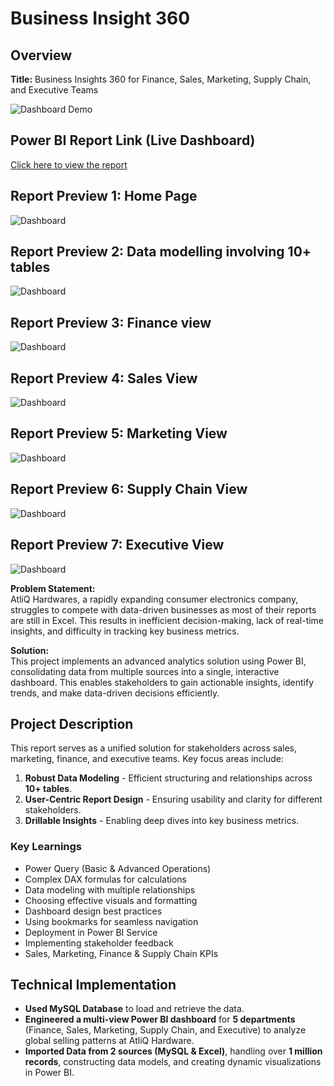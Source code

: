 # Business Insight 360 

## Overview
**Title:** Business Insights 360 for Finance, Sales, Marketing, Supply Chain, and Executive Teams

![Dashboard Demo](Images/dashboard_demo.gif)

## Power BI Report Link (Live Dashboard)
[Click here to view the report](https://app.powerbi.com/view?r=eyJrIjoiYmI1YWM3NjEtNTY2Ni00NTRmLWFjNzAtZGY4M2FmZjViYjc1IiwidCI6ImM2ZTU0OWIzLTVmNDUtNDAzMi1hYWU5LWQ0MjQ0ZGM1YjJjNCJ9)

## Report Preview 1: Home Page
![Dashboard](Images/Home.jpg)

## Report Preview 2: Data modelling involving 10+ tables
![Dashboard](Images/Modeling.png)

## Report Preview 3: Finance view
![Dashboard](Images/Finance.png)

## Report Preview 4: Sales View
![Dashboard](Images/Sales.jpg)

## Report Preview 5: Marketing View
![Dashboard](Images/Marketing.jpg)

## Report Preview 6: Supply Chain View
![Dashboard](Images/Supply.jpg)

## Report Preview 7: Executive View
![Dashboard](Images/Executive.jpg)

**Problem Statement:**  
AtliQ Hardwares, a rapidly expanding consumer electronics company, struggles to compete with data-driven businesses as most of their reports are still in Excel. This results in inefficient decision-making, lack of real-time insights, and difficulty in tracking key business metrics.

**Solution:**  
This project implements an advanced analytics solution using Power BI, consolidating data from multiple sources into a single, interactive dashboard. This enables stakeholders to gain actionable insights, identify trends, and make data-driven decisions efficiently.

## Project Description
This report serves as a unified solution for stakeholders across sales, marketing, finance, and executive teams. Key focus areas include:

1. **Robust Data Modeling** - Efficient structuring and relationships across **10+ tables**.
2. **User-Centric Report Design** - Ensuring usability and clarity for different stakeholders.
3. **Drillable Insights** - Enabling deep dives into key business metrics.

### Key Learnings 
- Power Query (Basic & Advanced Operations)
- Complex DAX formulas for calculations
- Data modeling with multiple relationships
- Choosing effective visuals and formatting
- Dashboard design best practices
- Using bookmarks for seamless navigation
- Deployment in Power BI Service
- Implementing stakeholder feedback
- Sales, Marketing, Finance & Supply Chain KPIs

## Technical Implementation
- **Used MySQL Database** to load and retrieve the data.
- **Engineered a multi-view Power BI dashboard** for **5 departments** (Finance, Sales, Marketing, Supply Chain, and Executive) to analyze global selling patterns at AtliQ Hardware.
- **Imported Data from 2 sources (MySQL & Excel)**, handling over **1 million records**, constructing data models, and creating dynamic visualizations in Power BI.
